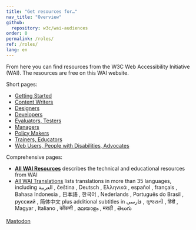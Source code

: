 ```yaml
---
title: "Get resources for…"
nav_title: "Overview"
github:
  repository: w3c/wai-audiences
order: 0
permalink: /roles/
ref: /roles/
lang: en
---
```


From here you can find resources from the W3C Web Accessibility Initiative (WAI). The resources are free on this WAI website.

Short pages:
* [Getting Started](/roles/new/)
* [Content Writers](/roles/writers/)
* [Designers](/roles/designers/)
* [Developers](/roles/developers/)
* [Evaluators, Testers](/roles/testers/)
* [Managers](/roles/managers/)
* [Policy Makers](/roles/policy-makers/)
* [Trainers, Educators](/roles/trainers/)
* [Web Users, People with Disabilities, Advocates](/roles/users/)

Comprehensive pages:
* **[All WAI Resources](/resources/)** describes the technical and educational resources from WAI
* [All WAI Translations](/translations/) lists translations in more than 35 languages, including العربية , čeština , Deutsch , Ελληνικά , español , français , Bahasa Indonesia , 日本語 , 한국어 , Nederlands , Português do Brasil , русский , 简体中文 plus additional subtitles in فارسی , ગુજરાતી , हिंदी , Magyar , Italiano , कोंकणी , മലയാളം , मराठी , తెలుగు

<a rel="me" href="https://w3c.social/@wai">Mastodon</a>
